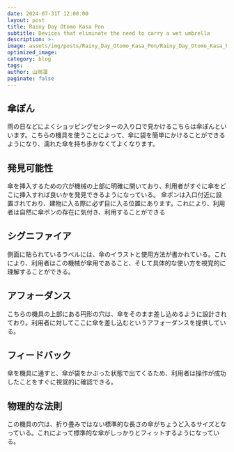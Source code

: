 ```yaml
---
date: 2024-07-31T 12:00:00
layout: post
title: Rainy Day Otomo Kasa Pon
subtitle: Devices that eliminate the need to carry a wet umbrella
description: >-
image: assets/img/posts/Rainy_Day_Otomo_Kasa_Pon/Rainy_Day_Otomo_Kasa_Pon.jpg
optimized_image: 
category: blog
tags: 
author: 山岡凜
paginate: false
---
```


## 傘ぽん

雨の日などによくショッピングセンターの入り口で見かけるこちらは傘ぽんといいます。こちらの機具を使うことによって、傘に袋を簡単にかけることができるようになり、濡れた傘を持ち歩かなくてよくなります。

## 発見可能性

傘を挿入するための穴が機械の上部に明確に開いており、利用者がすぐに傘をどこに挿入すれば良いかを発見できるようになっている。
傘ポンは入口付近に設置されており、建物に入る際に必ず目に入る位置にあります。これにより、利用者は自然に傘ポンの存在に気付き、利用することができる

## シグニファイア

側面に貼られているラベルには、傘のイラストと使用方法が書かれている。これにより、利用者はこの機械が傘用であること、そして具体的な使い方を視覚的に理解することができる。

## アフォーダンス

こちらの機具の上部にある円形の穴は、傘をそのまま差し込めるように設計されており。利用者に対してここに傘を差し込むというアフォーダンスを提供している。

## フィードバック

傘を機具に通すと、傘が袋をかぶった状態で出てくるため、利用者は操作が成功したことをすぐに視覚的に確認できる。

## 物理的な法則

この機具の穴は、折り畳みではない標準的な長さの傘がちょうど入るサイズとなっている。これによって標準的な傘がしっかりとフィットするようになっている。